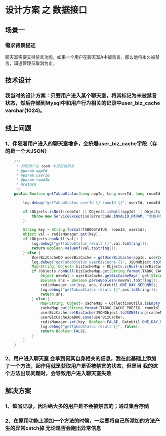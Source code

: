 # 设计方案 之 数据接口

## 场景一
### 需求背景描述
聊天室需要支持禁言功能，如果一个用户在聊天室A中被禁言，那么他将永久被禁言，知道管理员取消为止。

## 技术设计
### 我当时的设计方案：只要用户进入某个聊天室，将其标记为未被禁言状态，然后存储到Mysql中和用户行为相关的记录中user_biz_cache varchar(1024)。

## 线上问题
### 1、伴随着用户进入的聊天室增多，会挤爆user_biz_cache字段（存的是一个大JSON）
```java 
    /**
     * 判断用户在 room 中是否被禁言
     * @param appId
     * @param userId
     * @param roomId
     * @return
     */
    public Boolean getTabooStatus(Long appId, Long userId, Long roomId) {

        log.debug("getTabooStatus userId {} roomId {}", userId, roomId);

        if (Objects.isNull(roomId) || Objects.isNull(appId) || Objects.isNull(userId)) {
            throw new ServiceException(ErrorCode.INVALID_PARAM, "参数异常");
        }

        String key = String.format(TABOOSTATUS, roomId, userId);
        Object val = redisManager.get(key);
        if (Objects.nonNull(val)) {
            log.debug("getTabooStatus result {}",val.toString());
            return Boolean.valueOf(val.toString());
        } else {
            UserBizCacheDO userBizCache = getUserBizCache(appId, userId);
            log.debug("getTabooStatus userBizCache {}", JSONObject.toJSONString(userBizCache));
            Map<String, Object> bizCacheMap = Objects.isNull(userBizCache.getBizCacheMap()) ? new HashMap<>() : userBizCache.getBizCacheMap();
            if (Objects.nonNull(bizCacheMap.get(String.format(TABOO_CACHE_PREFIX, roomId)))) {
                Object newVal = userBizCache.getBizCacheMap().get(String.format(TABOO_CACHE_PREFIX, roomId));
                Boolean ans = Boolean.parseBoolean(newVal.toString());
                redisManager.set(key, ans, DateUtil.ONE_DAY_SECONDS);
                log.debug("getTabooStatus result {}",ans.toString());
                return ans;
            } else {
                Map<String, Object> cacheMap = CollectionUtils.isEmpty(userBizCache.getBizCacheMap()) ? new HashMap<>() : userBizCache.getBizCacheMap();
                cacheMap.put(String.format(TABOO_CACHE_PREFIX, roomId), Boolean.FALSE);
                userBizCache.setBizCache(JSONObject.toJSONString(cacheMap));
                userBizCacheJpaDAO.save(userBizCache);
                redisManager.set(key, Boolean.FALSE, DateUtil.ONE_DAY_SECONDS);
                log.debug("getTabooStatus result {}", false);
                return Boolean.FALSE;
            }
        }
    }
```
### 2、用户进入聊天室 会拿到何其自身相关的信息，我在此基础上添加了一个方法，起作用就是获取用户是否被禁言的状态，但是当 我的这个方法出现问题时，会导致用户进入聊天室失败

## 解决方案
### 1、缺省记录，因为绝大多的用户是不会被禁言的；通过集合存储
### 2、在原用功能上添加一个方法的时候，一定要将自己所添加的方法产生的异常catch掉 无论是否会跑出异常信息



